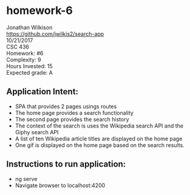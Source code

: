 # homework-6  
Jonathan Wilkison  
https://github.com/jwilkis2/search-app  
10/21/2017  
CSC 436  
Homework: #6  
Complexity: 9  
Hours Invested: 15  
Expected grade: A  
  
## Application Intent:  
- SPA that provides 2 pages usings routes  
- The home page provides a search functionality  
- The second page provides the search history  
- The context of the search is uses the Wikipedia search API and the Giphy search API
- A list of ten Wikipedia article titles are displayed on the home page
- One gif is displayed on the home page based on the search results.

## Instructions to run application:  
- ng serve  
- Navigate browser to localhost:4200  
